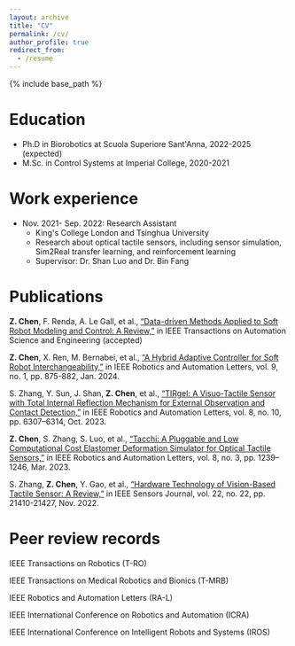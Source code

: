 ```yaml
---
layout: archive
title: "CV"
permalink: /cv/
author_profile: true
redirect_from:
  - /resume
---
```


{% include base_path %}

Education
======
* Ph.D in Biorobotics at Scuola Superiore Sant'Anna, 2022-2025 (expected)
* M.Sc. in Control Systems at Imperial College, 2020-2021

Work experience
======
* Nov. 2021- Sep. 2022: Research Assistant
  * King's College London and Tsinghua University
  * Research about optical tactile sensors, including sensor simulation, Sim2Real transfer learning, and reinforcement learning
  * Supervisor: Dr. Shan Luo and Dr. Bin Fang

Publications
======
**Z. Chen**,  F. Renda, A. Le Gall, et al., [“Data-driven Methods Applied to Soft Robot Modeling and Control: A Review,”](https://ieeexplore.ieee.org/document/10477253) in IEEE Transactions on Automation Science and Engineering (accepted)

**Z. Chen**, X. Ren, M. Bernabei, et al., [“A Hybrid Adaptive Controller for Soft Robot Interchangeability,”](https://ieeexplore.ieee.org/document/10333308) in IEEE Robotics and Automation Letters, vol. 9, no. 1, pp. 875-882, Jan. 2024.

S. Zhang, Y. Sun, J. Shan, **Z. Chen**, et al., [“TIRgel: A Visuo-Tactile Sensor with Total Internal Reflection Mechanism for External Observation and Contact Detection,”](https://ieeexplore.ieee.org/document/10224334) in IEEE Robotics and Automation Letters, vol. 8, no. 10, pp. 6307–6314, Oct. 2023.

**Z. Chen**, S. Zhang, S. Luo, et al., [“Tacchi: A Pluggable and Low Computational Cost Elastomer Deformation Simulator for Optical Tactile Sensors,”](https://ieeexplore.ieee.org/document/10017344) in IEEE Robotics and Automation Letters, vol. 8, no. 3, pp. 1239–1246, Mar. 2023.

S. Zhang, **Z. Chen**, Y. Gao, et al., [“Hardware Technology of Vision-Based Tactile Sensor: A Review,”](https://ieeexplore.ieee.org/document/9911183) in IEEE Sensors Journal, vol. 22, no. 22, pp. 21410-21427, Nov. 2022.


Peer review records
======
IEEE Transactions on Robotics (T-RO)

IEEE Transactions on Medical Robotics and Bionics (T-MRB)

IEEE Robotics and Automation Letters (RA-L)

IEEE International Conference on Robotics and Automation (ICRA)

IEEE International Conference on Intelligent Robots and Systems (IROS)
